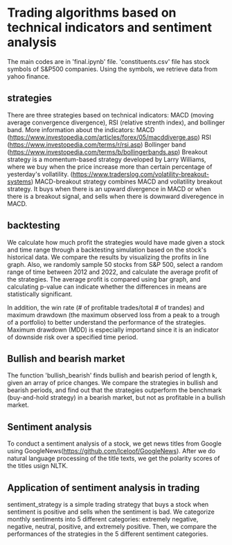 # Trading algorithms based on technical indicators and sentiment analysis

The main codes are in 'final.ipynb' file. 'constituents.csv' file has stock symbols of S&P500 companies. Using the symbols, we retrieve data from yahoo finance. 


## strategies
There are three strategies based on technical indicators: MACD (moving average convergence divergence), RSI (relative strenth index), and bollinger band. 
More information about the indicators: MACD (https://www.investopedia.com/articles/forex/05/macddiverge.asp)
RSI (https://www.investopedia.com/terms/r/rsi.asp)
Bollinger band (https://www.investopedia.com/terms/b/bollingerbands.asp)
Breakout strategy is a momentum-based strategy developed by Larry Williams, where we buy when the price increase more than certain percentage of yesterday's vollatility. (https://www.traderslog.com/volatility-breakout-systems)
MACD-breakout strategy combines MACD and vollatility breakout strategy. It buys when there is an upward divergence in MACD or when there is a breakout signal, and sells when there is downward diveregence in MACD. 

## backtesting
We calculate how much profit the strategies would have made given a stock and time range through a backtesting simulation based on the stock's historical data. 
We compare the results by visualizing the profits in line graph. Also, we randomly sample 50 stocks from S&P 500, select a random range of time between 2012 and 2022, and calculate the average profit of the strategies.
The average profit is compared using bar graph, and calculating p-value can indicate whether the differences in means are statistically significant. 

In addition, the win rate (# of profitable trades/total # of trandes) and maximum drawdown (the maximum observed loss from a peak to a trough of a portfolio) to better understand the performance of the strategies. Maximum drawdown (MDD) is especially importand since it is an indicator of downside risk over a specified time period.

## Bullish and bearish market
The function 'bullish_bearish' finds bullish and bearish period of length k, given an array of price changes. We compare the strategies in bullish and bearish periods, and find out that the strategies outperform the benchmark (buy-and-hold strategy) in a bearish market, but not as profitable in a bullish market. 

## Sentiment analysis
To conduct a sentiment analysis of a stock, we get news titles from Google using GoogleNews(https://github.com/Iceloof/GoogleNews). After we do natural language processing of the title texts, we get the polarity scores of the titles usign NLTK. 

## Application of sentiment analysis in trading
sentiment_strategy is a simple trading strategy that buys a stock when sentiment is positive and sells when the sentiment is bad. 
We categorize monthly sentiments into 5 different categories: extremely negative, negative, neutral, positive, and extremely positive. 
Then, we compare the performances of the strategies in the 5 different sentiment categories. 



